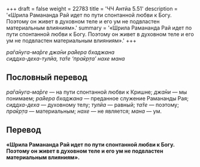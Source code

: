 +++
draft = false
weight = 22783
title = 'ЧЧ Антйа 5.51'
description = '«Шрила Рамананда Рай идет по пути спонтанной любви к Богу. Поэтому он живет в духовном теле и его ум не подвластен материальным влияниям».'
summary = '«Шрила Рамананда Рай идет по пути спонтанной любви к Богу. Поэтому он живет в духовном теле и его ум не подвластен материальным влияниям».'
+++

_ра̄га̄нуга-ма̄рге джа̄ни ра̄йера бхаджана  
сиддха-деха-тулйа, та̄те ‘пра̄кр̣та’ нахе мана_

## Пословный перевод

_ра̄га̄нуга_\-_ма̄рге_ — на пути спонтанной любви к Кришне; _джа̄ни_ — мы понимаем; _ра̄йера_ _бхаджана_ — преданное служение Рамананды Рая; _сиддха_\-_деха_ — духовному телу; _тулйа_ — равный; _та̄те_ — поэтому; _пра̄кр̣та_ — материальным; _нахе_ — не является; _мана_ — ум.

## Перевод

**«Шрила Рамананда Рай идет по пути спонтанной любви к Богу. Поэтому он живет в духовном теле и его ум не подвластен материальным влияниям».**
